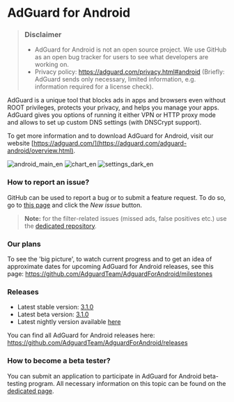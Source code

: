 # AdGuard for Android
> ### Disclaimer
> * AdGuard for Android is not an open source project. We use GitHub as an open bug tracker for users to see what developers are working on.
> * Privacy policy: https://adguard.com/privacy.html#android (Briefly: AdGuard sends only necessary, limited information, e.g. information required for a license check).

AdGuard is a unique tool that blocks ads in apps and browsers even without ROOT privileges, protects your privacy, and helps you manage your apps. AdGuard gives you options of running it either VPN or HTTP proxy mode and allows to set up custom DNS settings (with DNSCrypt support).

To get more information and to download AdGuard for Android, visit our website [https://adguard.com/](https://adguard.com/adguard-android/overview.html).

![android_main_en](https://user-images.githubusercontent.com/8577533/55413590-4728ce00-5572-11e9-987c-7b99e47393f5.png)
![chart_en](https://user-images.githubusercontent.com/8577533/55413641-61fb4280-5572-11e9-92e8-0a54e0f8ed45.png)
![settings_dark_en](https://user-images.githubusercontent.com/8577533/55413663-6d4e6e00-5572-11e9-9c5e-2562b3be6e2e.png)

### How to report an issue?

GitHub can be used to report a bug or to submit a feature request. To do so, go to [this page](https://github.com/AdguardTeam/AdguardForAndroid/issues) and click the *New issue* button.

>**Note:** for the filter-related issues (missed ads, false positives etc.) use the [dedicated repository](https://github.com/AdguardTeam/AdguardFilters). 

### Our plans

To see the 'big picture', to watch current progress and to get an idea of approximate dates for upcoming AdGuard for Android releases, see this page: https://github.com/AdguardTeam/AdguardForAndroid/milestones

### Releases

* Latest stable version: [3.1.0](https://github.com/AdguardTeam/AdguardForAndroid/releases/tag/v3.1.0)
* Latest beta version: [3.1.0](https://github.com/AdguardTeam/AdguardForAndroid/releases/tag/v3.1.0-beta)
* Latest nightly version available [here](https://agrd.io/android_nightly)

You can find all AdGuard for Android releases here: https://github.com/AdguardTeam/AdguardForAndroid/releases

### How to become a beta tester?

You can submit an application to participate in AdGuard for Android beta-testing program. All necessary information on this topic can be found on the [dedicated page](https://adguard.com/beta.html).
